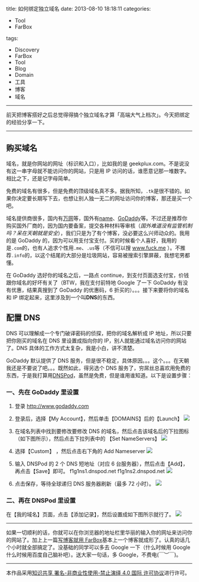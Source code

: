 title: 如何绑定独立域名
date: 2013-08-10 18:18:11
categories:

- Tool
- FarBox

tags:

- Discovery
- FarBox
- Tool
- Blog
- Domain
- 工具
- 博客
- 域名

---

前天把博客搭好之后总觉得得搞个独立域名才算「高端大气上档次」。今天把绑定的经验分享一下。

---

## **购买域名**

域名，就是你网站的网址（标识和入口），比如我的是 geekplux.com。不是说没有这一串字母就不能访问你的网站，只是用 IP 访问的话，谁愿意记那一堆数字。相比之下，还是记字母简单。

免费的域名有很多，但是免费的顶级域名真不多。据我所知，`.tk`是很不错的。如果你决定要长期写下去，也想让别人独一无二的网址访问你的博客，那还是买一个吧。

域名提供商很多，国内有[万网](http://www.net.cn/)等，国外有[name](http://www.name.com/)、[GoDaddy](http://www.godaddy.com/)等。不过还是推荐你购买国外厂商的，因为国内要备案，提交各种材料等审核（_国外难道没有监管机制吗？呆在天朝就是安全_），我们只是为了有个博客，没必要这么兴师动众的。我用的是 GoDaddy 的，因为可以用支付宝支付。买的时候看个人喜好，我用的是`.com`的，也有人追求个性用`.me`、`.us`等（不信可以搜 www.fuck.me ）。不推荐`.info`的，以这个结尾的大部分是垃圾网站，容易被搜索引擎屏蔽，我想宅男都懂。

在 GoDaddy 选好你的域名之后，一路点 continue，到支付页面选支付宝，价钱跟你域名的好坏有关了（BTW，我在支付前特地 Google 了一下 GoDaddy 有没有优惠，结果真搜到了 GoDaddy 的优惠码，6 折买的）。。。接下来要将你的域名和 IP 绑定起来，这里涉及到一个叫**DNS**的东西。

<!-- more -->

## **配置 DNS**

DNS 可以理解成一个专门破译密码的侦探，把你的域名解析成 IP 地址，所以只要把你刚买的域名在 DNS 里设置成指向你的 IP，别人就能通过域名访问你的网站了。DNS 具体的工作方式太复杂，我是小白，讲不清楚。

GoDaddy 默认提供了 DNS 服务，但是很不稳定，具体原因。。。这个。。。在天朝我还是不要说了吧。。。既然如此，得另选个 DNS 服务了，穷屌丝总喜欢用免费的东西，于是我打算用[DNSPod](https://www.dnspod.cn/)，虽然是免费，但是谁用谁知道。以下是设置步骤：

### **一、先在 GoDaddy 里设置**

1. 登录 http://www.godaddy.com
2. 登录后，选择【My Account】，然后单击【DOMAINS】后的【Launch】
   ![](https://geekpluxblog.oss-cn-hongkong.aliyuncs.com/bind-domain/godaddy1.jpg)

3. 在域名列表中找到要修改要修改 DNS 的域名，然后点击该域名后的下拉图标（如下图所示），然后点击下拉列表中的 【Set NameServers】
   ![](https://geekpluxblog.oss-cn-hongkong.aliyuncs.com/bind-domain/godaddy2.jpg)

4. 选择【Custom】 ，然后点击右下角的 Add Nameserver
   ![](https://geekpluxblog.oss-cn-hongkong.aliyuncs.com/bind-domain/add-server.jpg)

5. 输入 DNSPod 的 2 个 DNS 短地址（对应 6 台服务器），然后点击【Add】，再点击【Save】即可。
   f1g1ns1.dnspod.net
   f1g1ns2.dnspod.net
   ![](https://geekpluxblog.oss-cn-hongkong.aliyuncs.com/bind-domain/godaddy3.jpg)

6. 点击保存，等待全球递归 DNS 服务器刷新（最多 72 小时）。
   ![](https://geekpluxblog.oss-cn-hongkong.aliyuncs.com/bind-domain/dns-refresh.jpg)

### **二、再在 DNSPod 里设置**

在【我的域名】页面，点击【添加记录】，然后设置成如下图所示就行了。
![](https://geekpluxblog.oss-cn-hongkong.aliyuncs.com/bind-domain/dns.jpg)

---

如果一切顺利的话，你就可以在你浏览器的地址栏里华丽的输入你的网址来访问你的网站了。加上上一篇[写博客就用 FarBox](http://www.geekplux.com/2013/08/08/写博客就用FarBox/)基本上一个博客就成形了。认真的话几个小时就全部搞定了。没基础的同学可以多去 Google 一下（什么时候用 Google 什么时候用百度自己脑补吧）。送大家一句话，多 Google，不费电(￣︶￣)。

---

本作品采用[知识共享 署名-非商业性使用-禁止演绎 4.0 国际 许可协议](http://creativecommons.org/licenses/by-nc-nd/4.0/)进行许可。
